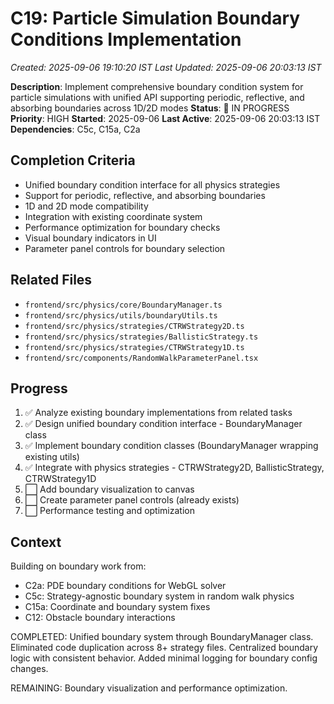 # C19: Particle Simulation Boundary Conditions Implementation
*Created: 2025-09-06 19:10:20 IST*
*Last Updated: 2025-09-06 20:03:13 IST*

**Description**: Implement comprehensive boundary condition system for particle simulations with unified API supporting periodic, reflective, and absorbing boundaries across 1D/2D modes
**Status**: 🔄 IN PROGRESS
**Priority**: HIGH
**Started**: 2025-09-06
**Last Active**: 2025-09-06 20:03:13 IST
**Dependencies**: C5c, C15a, C2a

## Completion Criteria
- Unified boundary condition interface for all physics strategies
- Support for periodic, reflective, and absorbing boundaries
- 1D and 2D mode compatibility
- Integration with existing coordinate system
- Performance optimization for boundary checks
- Visual boundary indicators in UI
- Parameter panel controls for boundary selection

## Related Files
- `frontend/src/physics/core/BoundaryManager.ts`
- `frontend/src/physics/utils/boundaryUtils.ts`
- `frontend/src/physics/strategies/CTRWStrategy2D.ts`
- `frontend/src/physics/strategies/BallisticStrategy.ts`
- `frontend/src/physics/strategies/CTRWStrategy1D.ts`
- `frontend/src/components/RandomWalkParameterPanel.tsx`

## Progress
1. ✅ Analyze existing boundary implementations from related tasks
2. ✅ Design unified boundary condition interface - BoundaryManager class
3. ✅ Implement boundary condition classes (BoundaryManager wrapping existing utils)
4. ✅ Integrate with physics strategies - CTRWStrategy2D, BallisticStrategy, CTRWStrategy1D
5. ⬜ Add boundary visualization to canvas
6. ⬜ Create parameter panel controls (already exists)
7. ⬜ Performance testing and optimization

## Context
Building on boundary work from:
- C2a: PDE boundary conditions for WebGL solver
- C5c: Strategy-agnostic boundary system in random walk physics
- C15a: Coordinate and boundary system fixes
- C12: Obstacle boundary interactions

COMPLETED: Unified boundary system through BoundaryManager class. Eliminated code duplication across 8+ strategy files. Centralized boundary logic with consistent behavior. Added minimal logging for boundary config changes.

REMAINING: Boundary visualization and performance optimization.

